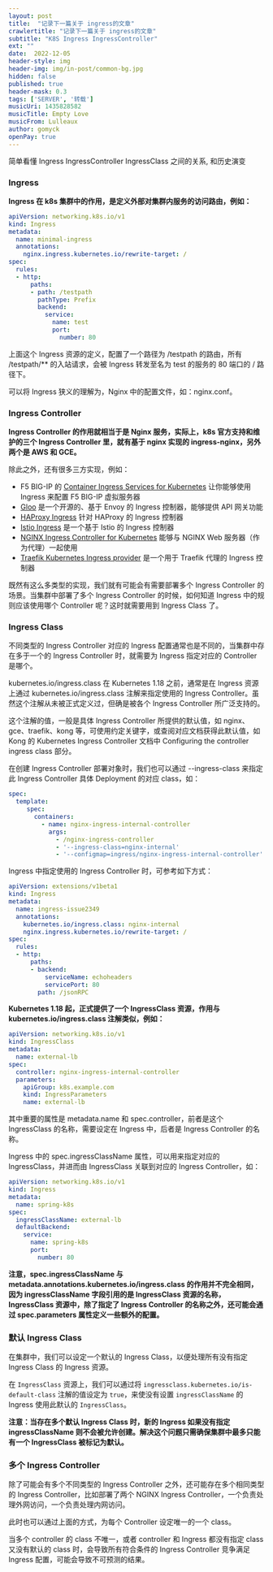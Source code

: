 ```yaml
---
layout: post
title:  "记录下一篇关于 ingress的文章"
crawlertitle: "记录下一篇关于 ingress的文章"
subtitle: "K8S Ingress IngressController"
ext: ""
date:  2022-12-05
header-style: img
header-img: img/in-post/common-bg.jpg
hidden: false
published: true
header-mask: 0.3
tags: ['SERVER', '转载']
musicUri: 1435828582
musicTitle: Empty Love
musicFrom: Lulleaux
author: gomyck
openPay: true
---
```


简单看懂 Ingress IngressController IngressClass 之间的关系, 和历史演变

### Ingress

**Ingress 在 k8s 集群中的作用，是定义外部对集群内服务的访问路由，例如：**

```yaml
apiVersion: networking.k8s.io/v1
kind: Ingress
metadata:
  name: minimal-ingress
  annotations:
    nginx.ingress.kubernetes.io/rewrite-target: /
spec:
  rules:
  - http:
      paths:
      - path: /testpath
        pathType: Prefix
        backend:
          service:
            name: test
            port:
              number: 80
```

上面这个 Ingress 资源的定义，配置了一个路径为 /testpath 的路由，所有 /testpath/** 的入站请求，会被 Ingress 转发至名为 test 的服务的 80 端口的 / 路径下。

可以将 Ingress 狭义的理解为，Nginx 中的配置文件，如：nginx.conf。

### Ingress Controller

**Ingress Controller 的作用就相当于是 Nginx 服务，实际上，k8s 官方支持和维护的三个 Ingress Controller 里，就有基于 nginx 实现的 ingress-nginx，另外两个是 AWS 和 GCE。**

除此之外，还有很多三方实现，例如：

*   F5 BIG-IP 的 [Container Ingress Services for Kubernetes](https://clouddocs.f5.com/containers/latest/userguide/kubernetes/) 让你能够使用 Ingress 来配置 F5 BIG-IP 虚拟服务器
*   [Gloo](https://gloo.solo.io/) 是一个开源的、基于 Envoy 的 Ingress 控制器，能够提供 API 网关功能
*   [HAProxy Ingress](https://haproxy-ingress.github.io/) 针对 HAProxy 的 Ingress 控制器
*   [Istio Ingress](https://istio.io/latest/docs/tasks/traffic-management/ingress/kubernetes-ingress/) 是一个基于 Istio 的 Ingress 控制器
*   [NGINX Ingress Controller for Kubernetes](https://www.nginx.com/products/nginx-ingress-controller/) 能够与 NGINX Web 服务器（作为代理）一起使用
*   [Traefik Kubernetes Ingress provider](https://doc.traefik.io/traefik/providers/kubernetes-ingress/) 是一个用于 Traefik 代理的 Ingress 控制器

既然有这么多类型的实现，我们就有可能会有需要部署多个 Ingress Controller 的场景。当集群中部署了多个 Ingress Controller 的时候，如何知道 Ingress 中的规则应该使用哪个 Controller 呢？这时就需要用到 Ingress Class 了。

### Ingress Class

不同类型的 Ingress Controller 对应的 Ingress 配置通常也是不同的，当集群中存在多于一个的 Ingress Controller 时，就需要为 Ingress 指定对应的 Controller 是哪个。

kubernetes.io/ingress.class
在 Kubernetes 1.18 之前，通常是在 Ingress 资源上通过 kubernetes.io/ingress.class 注解来指定使用的 Ingress Controller。虽然这个注解从未被正式定义过，但确是被各个 Ingress Controller 所广泛支持的。

这个注解的值，一般是具体 Ingress Controller 所提供的默认值，如 nginx、gce、traefik、kong 等，可使用约定关键字，或查阅对应文档获得此默认值，如 Kong 的 Kubernetes Ingress Controller 文档中 Configuring the controller ingress class 部分。

在创建 Ingress Controller 部署对象时，我们也可以通过 --ingress-class 来指定此 Ingress Controller 具体 Deployment 的对应 class，如：

```yaml
spec:
  template:
     spec:
       containers:
         - name: nginx-ingress-internal-controller
           args:
             - /nginx-ingress-controller
             - '--ingress-class=nginx-internal'
             - '--configmap=ingress/nginx-ingress-internal-controller'
```

Ingress 中指定使用的 Ingress Controller 时，可参考如下方式：

```yaml
apiVersion: extensions/v1beta1
kind: Ingress
metadata:
  name: ingress-issue2349
  annotations:
    kubernetes.io/ingress.class: nginx-internal
    nginx.ingress.kubernetes.io/rewrite-target: /
spec:
  rules:
  - http:
      paths:
      - backend:
          serviceName: echoheaders
          servicePort: 80
        path: /jsonRPC
```

**Kubernetes 1.18 起，正式提供了一个 IngressClass 资源，作用与 kubernetes.io/ingress.class 注解类似，例如：**

```yaml
apiVersion: networking.k8s.io/v1
kind: IngressClass
metadata:
  name: external-lb
spec:
  controller: nginx-ingress-internal-controller
  parameters:
    apiGroup: k8s.example.com
    kind: IngressParameters
    name: external-lb
```

其中重要的属性是 metadata.name 和 spec.controller，前者是这个 IngressClass 的名称，需要设定在 Ingress 中，后者是 Ingress Controller 的名称。

Ingress 中的 spec.ingressClassName 属性，可以用来指定对应的 IngressClass，并进而由 IngressClass 关联到对应的 Ingress Controller，如：

```yaml
apiVersion: networking.k8s.io/v1
kind: Ingress
metadata:
  name: spring-k8s
spec:
  ingressClassName: external-lb
  defaultBackend:
    service:
      name: spring-k8s
      port:
        number: 80
```

**注意，spec.ingressClassName 与 metadata.annotations.kubernetes.io/ingress.class 的作用并不完全相同，因为 ingressClassName 字段引用的是 IngressClass 资源的名称，IngressClass 资源中，除了指定了 Ingress Controller 的名称之外，还可能会通过 spec.parameters 属性定义一些额外的配置。**

### 默认 Ingress Class

在集群中，我们可以设定一个默认的 Ingress Class，以便处理所有没有指定 Ingress Class 的 Ingress 资源。

在 `IngressClass` 资源上，我们可以通过将 `ingressclass.kubernetes.io/is-default-class` 注解的值设定为 `true`，来使没有设置 `ingressClassName` 的 Ingress 使用此默认的 `IngressClass`。

**注意：当存在多个默认 Ingress Class 时，新的 Ingress 如果没有指定 ingressClassName 则不会被允许创建。解决这个问题只需确保集群中最多只能有一个 IngressClass 被标记为默认。**


### 多个 Ingress Controller

除了可能会有多个不同类型的 Ingress Controller 之外，还可能存在多个相同类型的 Ingress Controller，比如部署了两个 NGINX Ingress Controller，一个负责处理外网访问，一个负责处理内网访问。

此时也可以通过上面的方式，为每个 Controller 设定唯一的一个 class。

当多个 controller 的 class 不唯一，或者 controller 和 Ingress 都没有指定 class 又没有默认的 class 时，会导致所有符合条件的 Ingress Controller 竞争满足 Ingress 配置，可能会导致不可预测的结果。




